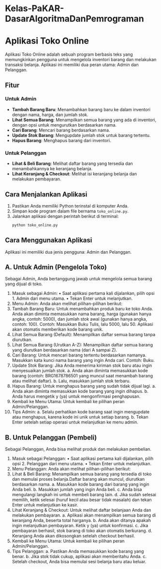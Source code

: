 # Kelas-PaKAR-DasarAlgoritmaDanPemrograman

# Aplikasi Toko Online

Aplikasi Toko Online adalah sebuah program berbasis teks yang memungkinkan pengguna untuk mengelola inventori barang dan melakukan transaksi belanja. Aplikasi ini memiliki dua peran utama: Admin dan Pelanggan.

## Fitur

### Untuk Admin
- **Tambah Barang Baru**: Menambahkan barang baru ke dalam inventori dengan nama, harga, dan jumlah stok.
- **Lihat Semua Barang**: Menampilkan semua barang yang ada di inventori, dengan opsi untuk mengurutkan berdasarkan nama.
- **Cari Barang**: Mencari barang berdasarkan nama.
- **Update Stok Barang**: Mengupdate jumlah stok untuk barang tertentu.
- **Hapus Barang**: Menghapus barang dari inventori.

### Untuk Pelanggan
- **Lihat & Beli Barang**: Melihat daftar barang yang tersedia dan menambahkannya ke keranjang belanja.
- **Lihat Keranjang & Checkout**: Melihat isi keranjang belanja dan melakukan pembayaran.

## Cara Menjalankan Aplikasi

1. Pastikan Anda memiliki Python terinstal di komputer Anda.
2. Simpan kode program dalam file bernama `toko_online.py`.
3. Jalankan aplikasi dengan perintah berikut di terminal:
   ```bash
   python toko_online.py

## Cara Menggunakan Aplikasi
   Aplikasi ini memiliki dua jenis pengguna: Admin dan Pelanggan.
## A. Untuk Admin (Pengelola Toko)
Sebagai Admin, Anda bertanggung jawab untuk mengelola semua barang yang dijual di toko.
1.	Masuk sebagai Admin:
   •	Saat aplikasi pertama kali dijalankan, pilih opsi 1. Admin dari menu utama.
   •	Tekan Enter untuk melanjutkan.
3.	Menu Admin: Anda akan melihat pilihan-pilihan berikut:
   1.	Tambah Barang Baru: Untuk menambahkan produk baru ke toko Anda.
      Anda akan diminta memasukkan nama barang, harga (gunakan hanya angka, contoh: 5000), dan jumlah stok awal (gunakan hanya angka, contoh: 100).
      Contoh: Masukkan Buku Tulis, lalu 5000, lalu 50. Aplikasi akan otomatis memberikan kode barang unik.
   2.	Lihat Semua Barang (Default): Menampilkan daftar semua barang tanpa diurutkan.
   3.	Lihat Semua Barang (Urutkan A-Z): Menampilkan daftar semua barang yang diurutkan berdasarkan nama (dari A sampai Z).
   4.	Cari Barang: Untuk mencari barang tertentu berdasarkan namanya.
      Masukkan kata kunci nama barang yang ingin Anda cari. Contoh: Buku.
   5.	Update Stok Barang: Jika Anda menerima kiriman stok baru atau ingin menyesuaikan jumlah stok.
      a.	Anda akan diminta memasukkan kode barang (contoh: BRG1678786501 yang muncul saat menambah barang atau melihat daftar).
      b.	Lalu, masukkan jumlah stok terbaru.
   6.	Hapus Barang: Untuk menghapus barang yang sudah tidak dijual lagi.
      a.	Anda akan diminta memasukkan kode barang yang ingin dihapus.
      b.	Anda harus mengetik y (ya) untuk mengonfirmasi penghapusan.
   7.	Kembali ke Menu Utama: Untuk kembali ke pilihan peran Admin/Pelanggan.
   8.	Tips Admin:
      a.	Selalu perhatikan kode barang saat ingin mengupdate atau menghapus, karena kode ini unik untuk setiap barang.
      b.	Tekan Enter setelah setiap operasi untuk melanjutkan ke menu admin.

## B. Untuk Pelanggan (Pembeli)
Sebagai Pelanggan, Anda bisa melihat produk dan melakukan pembelian.
1.	Masuk sebagai Pelanggan:
   •	Saat aplikasi pertama kali dijalankan, pilih opsi 2. Pelanggan dari menu utama.
   •	Tekan Enter untuk melanjutkan.
2.	Menu Pelanggan: Anda akan melihat pilihan-pilihan berikut:
   1.	Lihat & Beli Barang: Menampilkan semua barang yang tersedia di toko dan memulai proses belanja.Daftar barang akan muncul, diurutkan berdasarkan nama.
      a.	Masukkan kode barang dari barang yang ingin Anda beli.
      b.	Masukkan jumlah yang ingin Anda beli.
      c.	Anda bisa mengulangi langkah ini untuk membeli barang lain.
      d.	Jika sudah selesai memilih, ketik selesai (huruf kecil atau besar tidak masalah) dan tekan Enter untuk melanjutkan ke kasir.
   2.	Lihat Keranjang & Checkout: Untuk melihat daftar belanjaan Anda dan melakukan pembayaran.
      a.	Aplikasi akan menampilkan semua barang di keranjang Anda, beserta total harganya.
      b.	Anda akan ditanya apakah ingin melanjutkan pembayaran. Ketik y (ya) untuk konfirmasi.
      c.	Jika pembayaran berhasil, stok barang di toko akan otomatis berkurang.
      d.	Keranjang Anda akan dikosongkan setelah checkout berhasil.
   3.	Kembali ke Menu Utama: Untuk kembali ke pilihan peran Admin/Pelanggan.
   4.	Tips Pelanggan:
      a.	Pastikan Anda memasukkan kode barang yang benar.
      b.	Jika stok tidak cukup, aplikasi akan memberitahu Anda.
      c.	Setelah checkout, Anda bisa memulai sesi belanja baru atau keluar.
